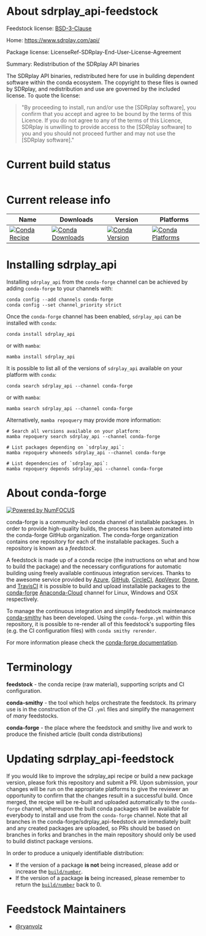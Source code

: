 About sdrplay_api-feedstock
===========================

Feedstock license: [BSD-3-Clause](https://github.com/conda-forge/sdrplay_api-feedstock/blob/main/LICENSE.txt)

Home: https://www.sdrplay.com/api/

Package license: LicenseRef-SDRplay-End-User-License-Agreement

Summary: Redistribution of the SDRplay API binaries

The SDRplay API binaries, redistributed here for use in building dependent
software within the conda ecosystem. The copyright to these files is owned
by SDRplay, and redistribution and use are governed by the included license.
To quote the license:
> "By proceeding to install, run and/or use the [SDRplay software], you confirm that you accept and agree to be bound by the terms of this Licence. If you do not agree to any of the terms of this Licence, SDRplay is unwilling to provide access to the [SDRplay software] to you and you should not proceed further and may not use the [SDRplay software]."


Current build status
====================


<table>
</table>

Current release info
====================

| Name | Downloads | Version | Platforms |
| --- | --- | --- | --- |
| [![Conda Recipe](https://img.shields.io/badge/recipe-sdrplay_api-green.svg)](https://anaconda.org/conda-forge/sdrplay_api) | [![Conda Downloads](https://img.shields.io/conda/dn/conda-forge/sdrplay_api.svg)](https://anaconda.org/conda-forge/sdrplay_api) | [![Conda Version](https://img.shields.io/conda/vn/conda-forge/sdrplay_api.svg)](https://anaconda.org/conda-forge/sdrplay_api) | [![Conda Platforms](https://img.shields.io/conda/pn/conda-forge/sdrplay_api.svg)](https://anaconda.org/conda-forge/sdrplay_api) |

Installing sdrplay_api
======================

Installing `sdrplay_api` from the `conda-forge` channel can be achieved by adding `conda-forge` to your channels with:

```
conda config --add channels conda-forge
conda config --set channel_priority strict
```

Once the `conda-forge` channel has been enabled, `sdrplay_api` can be installed with `conda`:

```
conda install sdrplay_api
```

or with `mamba`:

```
mamba install sdrplay_api
```

It is possible to list all of the versions of `sdrplay_api` available on your platform with `conda`:

```
conda search sdrplay_api --channel conda-forge
```

or with `mamba`:

```
mamba search sdrplay_api --channel conda-forge
```

Alternatively, `mamba repoquery` may provide more information:

```
# Search all versions available on your platform:
mamba repoquery search sdrplay_api --channel conda-forge

# List packages depending on `sdrplay_api`:
mamba repoquery whoneeds sdrplay_api --channel conda-forge

# List dependencies of `sdrplay_api`:
mamba repoquery depends sdrplay_api --channel conda-forge
```


About conda-forge
=================

[![Powered by
NumFOCUS](https://img.shields.io/badge/powered%20by-NumFOCUS-orange.svg?style=flat&colorA=E1523D&colorB=007D8A)](https://numfocus.org)

conda-forge is a community-led conda channel of installable packages.
In order to provide high-quality builds, the process has been automated into the
conda-forge GitHub organization. The conda-forge organization contains one repository
for each of the installable packages. Such a repository is known as a *feedstock*.

A feedstock is made up of a conda recipe (the instructions on what and how to build
the package) and the necessary configurations for automatic building using freely
available continuous integration services. Thanks to the awesome service provided by
[Azure](https://azure.microsoft.com/en-us/services/devops/), [GitHub](https://github.com/),
[CircleCI](https://circleci.com/), [AppVeyor](https://www.appveyor.com/),
[Drone](https://cloud.drone.io/welcome), and [TravisCI](https://travis-ci.com/)
it is possible to build and upload installable packages to the
[conda-forge](https://anaconda.org/conda-forge) [Anaconda-Cloud](https://anaconda.org/)
channel for Linux, Windows and OSX respectively.

To manage the continuous integration and simplify feedstock maintenance
[conda-smithy](https://github.com/conda-forge/conda-smithy) has been developed.
Using the ``conda-forge.yml`` within this repository, it is possible to re-render all of
this feedstock's supporting files (e.g. the CI configuration files) with ``conda smithy rerender``.

For more information please check the [conda-forge documentation](https://conda-forge.org/docs/).

Terminology
===========

**feedstock** - the conda recipe (raw material), supporting scripts and CI configuration.

**conda-smithy** - the tool which helps orchestrate the feedstock.
                   Its primary use is in the construction of the CI ``.yml`` files
                   and simplify the management of *many* feedstocks.

**conda-forge** - the place where the feedstock and smithy live and work to
                  produce the finished article (built conda distributions)


Updating sdrplay_api-feedstock
==============================

If you would like to improve the sdrplay_api recipe or build a new
package version, please fork this repository and submit a PR. Upon submission,
your changes will be run on the appropriate platforms to give the reviewer an
opportunity to confirm that the changes result in a successful build. Once
merged, the recipe will be re-built and uploaded automatically to the
`conda-forge` channel, whereupon the built conda packages will be available for
everybody to install and use from the `conda-forge` channel.
Note that all branches in the conda-forge/sdrplay_api-feedstock are
immediately built and any created packages are uploaded, so PRs should be based
on branches in forks and branches in the main repository should only be used to
build distinct package versions.

In order to produce a uniquely identifiable distribution:
 * If the version of a package **is not** being increased, please add or increase
   the [``build/number``](https://docs.conda.io/projects/conda-build/en/latest/resources/define-metadata.html#build-number-and-string).
 * If the version of a package **is** being increased, please remember to return
   the [``build/number``](https://docs.conda.io/projects/conda-build/en/latest/resources/define-metadata.html#build-number-and-string)
   back to 0.

Feedstock Maintainers
=====================

* [@ryanvolz](https://github.com/ryanvolz/)

